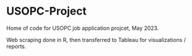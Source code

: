 # USOPC-Project

Home of code for USOPC job application projcet, May 2023. 

Web scraping done in R, then transferred to Tableau for visualizations / reports. 
